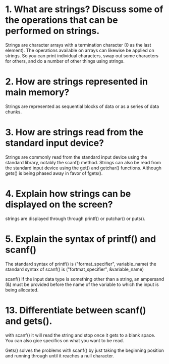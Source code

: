 # 1. What are strings? Discuss some of the operations that can be performed on strings.
Strings are character arrays with a termination character (0 as the last element).
The operations available on arrays can likewise be applied on strings. 
So you can print individual characters, swap out some characters for others, and do a number of other things using strings.



# 2. How are strings represented in main memory?

Strings are represented as sequential blocks of data or as a series of data chunks.

# 3. How are strings read from the standard input device?

Strings are commonly read from the standard input device using the standard library, notably the scanf() method.
Strings can also be read from the standard input device using the get() and getchar() functions. Although gets() is being phased away in favor of fgets(). 


# 4. Explain how strings can be displayed on the screen?

strings are displayed through through printf() or putchar() or puts().

# 5. Explain the syntax of printf() and scanf()

The standard syntax of printf() is ("format_specifier", variable_name)
the standard syntax of scanf() is ("fortmat_specifier", &variable_name)

scanf() If the input data type is something other than a string, an ampersand (&) must be provided before the name of the variable to which the input is being allocated.

# 13. Differentiate between scanf() and gets().
with scanf() it will read the string and stop once it gets to a blank space. You can also gice specifics on what you want to be read.

Gets() solves the problems with scanf() by just taking the beginning position and running through until it reaches a null character.